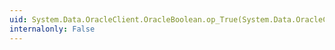 ```yaml
---
uid: System.Data.OracleClient.OracleBoolean.op_True(System.Data.OracleClient.OracleBoolean)
internalonly: False
---
```

